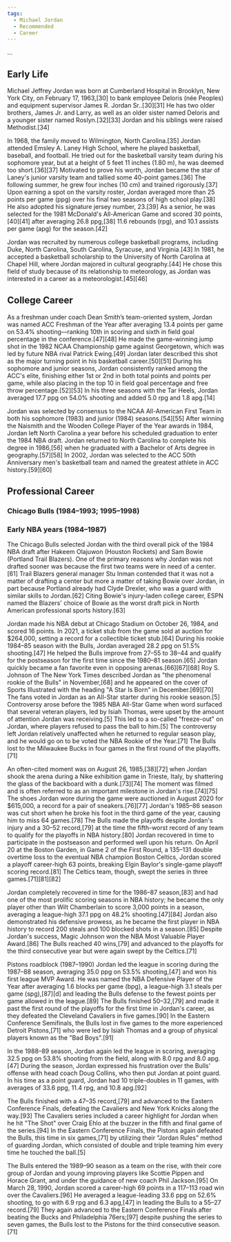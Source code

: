 ```yaml
---
tags:
  - Michael Jordan
  - Recommended
  - Career
---
```


...

## Early Life

Michael Jeffrey Jordan was born at Cumberland Hospital in Brooklyn, New York City, on February 17, 1963,[30] to bank employee Deloris (née Peoples) and equipment supervisor James R. Jordan Sr..[30][31] He has two older brothers, James Jr. and Larry, as well as an older sister named Deloris and a younger sister named Roslyn.[32][33] Jordan and his siblings were raised Methodist.[34]

In 1968, the family moved to Wilmington, North Carolina.[35] Jordan attended Emsley A. Laney High School, where he played basketball, baseball, and football. He tried out for the basketball varsity team during his sophomore year, but at a height of 5 feet 11 inches (1.80 m), he was deemed too short.[36][37] Motivated to prove his worth, Jordan became the star of Laney's junior varsity team and tallied some 40-point games.[36] The following summer, he grew four inches (10 cm) and trained rigorously.[37] Upon earning a spot on the varsity roster, Jordan averaged more than 25 points per game (ppg) over his final two seasons of high school play.[38] He also adopted his signature jersey number, 23.[39] As a senior, he was selected for the 1981 McDonald's All-American Game and scored 30 points,[40][41] after averaging 26.8 ppg,[38] 11.6 rebounds (rpg), and 10.1 assists per game (apg) for the season.[42]

Jordan was recruited by numerous college basketball programs, including Duke, North Carolina, South Carolina, Syracuse, and Virginia.[43] In 1981, he accepted a basketball scholarship to the University of North Carolina at Chapel Hill, where Jordan majored in cultural geography.[44] He chose this field of study because of its relationship to meteorology, as Jordan was interested in a career as a meteorologist.[45][46]

## College Career

As a freshman under coach Dean Smith’s team-oriented system, Jordan was named ACC Freshman of the Year after averaging 13.4 points per game on 53.4% shooting—ranking 10th in scoring and sixth in field goal percentage in the conference.[47][48] He made the game-winning jump shot in the 1982 NCAA Championship game against Georgetown, which was led by future NBA rival Patrick Ewing.[49] Jordan later described this shot as the major turning point in his basketball career.[50][51] During his sophomore and junior seasons, Jordan consistently ranked among the ACC's elite, finishing either 1st or 2nd in both total points and points per game, while also placing in the top 10 in field goal percentage and free throw percentage.[52][53] In his three seasons with the Tar Heels, Jordan averaged 17.7 ppg on 54.0% shooting and added 5.0 rpg and 1.8 apg.[14]

Jordan was selected by consensus to the NCAA All-American First Team in both his sophomore (1983) and junior (1984) seasons.[54][55] After winning the Naismith and the Wooden College Player of the Year awards in 1984, Jordan left North Carolina a year before his scheduled graduation to enter the 1984 NBA draft. Jordan returned to North Carolina to complete his degree in 1986,[56] when he graduated with a Bachelor of Arts degree in geography.[57][58] In 2002, Jordan was selected to the ACC 50th Anniversary men's basketball team and named the greatest athlete in ACC history.[59][60]

## Professional Career

### Chicago Bulls (1984–1993; 1995–1998)
### Early NBA years (1984–1987)
The Chicago Bulls selected Jordan with the third overall pick of the 1984 NBA draft after Hakeem Olajuwon (Houston Rockets) and Sam Bowie (Portland Trail Blazers). One of the primary reasons why Jordan was not drafted sooner was because the first two teams were in need of a center.[61] Trail Blazers general manager Stu Inman contended that it was not a matter of drafting a center but more a matter of taking Bowie over Jordan, in part because Portland already had Clyde Drexler, who was a guard with similar skills to Jordan.[62] Citing Bowie's injury-laden college career, ESPN named the Blazers' choice of Bowie as the worst draft pick in North American professional sports history.[63]

Jordan made his NBA debut at Chicago Stadium on October 26, 1984, and scored 16 points. In 2021, a ticket stub from the game sold at auction for $264,000, setting a record for a collectible ticket stub.[64] During his rookie 1984–85 season with the Bulls, Jordan averaged 28.2 ppg on 51.5% shooting.[47] He helped the Bulls improve from 27–55 to 38–44 and qualify for the postseason for the first time since the 1980–81 season.[65] Jordan quickly became a fan favorite even in opposing arenas.[66][67][68] Roy S. Johnson of The New York Times described Jordan as "the phenomenal rookie of the Bulls" in November,[68] and he appeared on the cover of Sports Illustrated with the heading "A Star Is Born" in December.[69][70] The fans voted in Jordan as an All-Star starter during his rookie season.[5] Controversy arose before the 1985 NBA All-Star Game when word surfaced that several veteran players, led by Isiah Thomas, were upset by the amount of attention Jordan was receiving.[5] This led to a so-called "freeze-out" on Jordan, where players refused to pass the ball to him.[5] The controversy left Jordan relatively unaffected when he returned to regular season play, and he would go on to be voted the NBA Rookie of the Year.[71] The Bulls lost to the Milwaukee Bucks in four games in the first round of the playoffs.[71]

An often-cited moment was on August 26, 1985,[38][72] when Jordan shook the arena during a Nike exhibition game in Trieste, Italy, by shattering the glass of the backboard with a dunk.[73][74] The moment was filmed and is often referred to as an important milestone in Jordan's rise.[74][75] The shoes Jordan wore during the game were auctioned in August 2020 for $615,000, a record for a pair of sneakers.[76][77] Jordan's 1985–86 season was cut short when he broke his foot in the third game of the year, causing him to miss 64 games.[78] The Bulls made the playoffs despite Jordan's injury and a 30–52 record,[79] at the time the fifth-worst record of any team to qualify for the playoffs in NBA history.[80] Jordan recovered in time to participate in the postseason and performed well upon his return. On April 20 at the Boston Garden, in Game 2 of the First Round, a 135–131 double overtime loss to the eventual NBA champion Boston Celtics, Jordan scored a playoff career-high 63 points, breaking Elgin Baylor's single-game playoff scoring record.[81] The Celtics team, though, swept the series in three games.[71][81][82]

Jordan completely recovered in time for the 1986–87 season,[83] and had one of the most prolific scoring seasons in NBA history; he became the only player other than Wilt Chamberlain to score 3,000 points in a season, averaging a league-high 37.1 ppg on 48.2% shooting.[47][84] Jordan also demonstrated his defensive prowess, as he became the first player in NBA history to record 200 steals and 100 blocked shots in a season.[85] Despite Jordan's success, Magic Johnson won the NBA Most Valuable Player Award.[86] The Bulls reached 40 wins,[79] and advanced to the playoffs for the third consecutive year but were again swept by the Celtics.[71]

Pistons roadblock (1987–1990)
Jordan led the league in scoring during the 1987–88 season, averaging 35.0 ppg on 53.5% shooting,[47] and won his first league MVP Award. He was named the NBA Defensive Player of the Year after averaging 1.6 blocks per game (bpg), a league-high 3.1 steals per game (spg),[87][d] and leading the Bulls defense to the fewest points per game allowed in the league.[89] The Bulls finished 50–32,[79] and made it past the first round of the playoffs for the first time in Jordan's career, as they defeated the Cleveland Cavaliers in five games.[90] In the Eastern Conference Semifinals, the Bulls lost in five games to the more experienced Detroit Pistons,[71] who were led by Isiah Thomas and a group of physical players known as the "Bad Boys".[91]

In the 1988–89 season, Jordan again led the league in scoring, averaging 32.5 ppg on 53.8% shooting from the field, along with 8.0 rpg and 8.0 apg.[47] During the season, Jordan expressed his frustration over the Bulls' offense with head coach Doug Collins, who then put Jordan at point guard. In his time as a point guard, Jordan had 10 triple-doubles in 11 games, with averages of 33.6 ppg, 11.4 rpg, and 10.8 apg.[92]

The Bulls finished with a 47–35 record,[79] and advanced to the Eastern Conference Finals, defeating the Cavaliers and New York Knicks along the way.[93] The Cavaliers series included a career highlight for Jordan when he hit "The Shot" over Craig Ehlo at the buzzer in the fifth and final game of the series.[94] In the Eastern Conference Finals, the Pistons again defeated the Bulls, this time in six games,[71] by utilizing their "Jordan Rules" method of guarding Jordan, which consisted of double and triple teaming him every time he touched the ball.[5]

The Bulls entered the 1989–90 season as a team on the rise, with their core group of Jordan and young improving players like Scottie Pippen and Horace Grant, and under the guidance of new coach Phil Jackson.[95] On March 28, 1990, Jordan scored a career-high 69 points in a 117–113 road win over the Cavaliers.[96] He averaged a league-leading 33.6 ppg on 52.6% shooting, to go with 6.9 rpg and 6.3 apg,[47] in leading the Bulls to a 55–27 record.[79] They again advanced to the Eastern Conference Finals after beating the Bucks and Philadelphia 76ers;[97] despite pushing the series to seven games, the Bulls lost to the Pistons for the third consecutive season.[71]